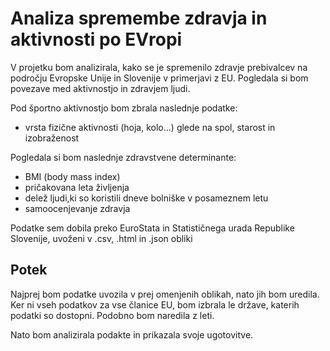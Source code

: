 
# Analiza spremembe zdravja in aktivnosti po EVropi

V projetku bom analizirala, kako se je spremenilo zdravje prebivalcev na področju Evropske Unije in Slovenije v primerjavi z EU. Pogledala si bom povezave med aktivnostjo in  zdravjem ljudi.

Pod športno aktivnostjo bom zbrala naslednje podatke:
- vrsta fizične aktivnosti (hoja, kolo...) glede na spol, starost in izobraženost

Pogledala si bom naslednje zdravstvene determinante:
- BMI (body mass index)
- pričakovana leta življenja
- delež ljudi,ki so koristili dneve bolniške v posameznem letu
- samoocenjevanje zdravja




Podatke sem dobila preko EuroStata in Statističnega urada Republike Slovenije, uvoženi v .csv, .html in .json obliki


## Potek

Najprej bom podatke uvozila v prej omenjenih oblikah, nato jih bom uredila. Ker ni vseh podatkov za vse članice EU, bom izbrala le države, katerih podatki so dostopni. Podobno bom naredila z leti.

Nato bom analizirala podakte in prikazala svoje ugotovitve.
